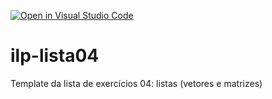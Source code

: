 [![Open in Visual Studio Code](https://classroom.github.com/assets/open-in-vscode-2e0aaae1b6195c2367325f4f02e2d04e9abb55f0b24a779b69b11b9e10269abc.svg)](https://classroom.github.com/online_ide?assignment_repo_id=15547120&assignment_repo_type=AssignmentRepo)
# ilp-lista04
Template da lista de exercícios 04: listas (vetores e matrizes)
